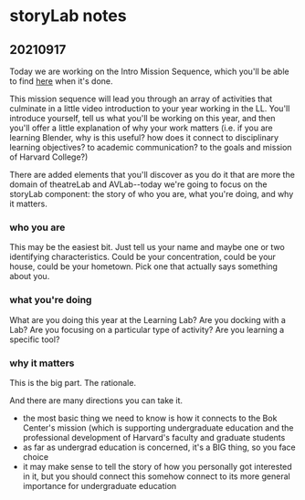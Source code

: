 # storyLab notes

## 20210917

Today we are working on the Intro Mission Sequence, which you'll be able to find [here](https://hackmd.io/ZSRcI0I-RcK0KGhOyxjhoQ) when it's done. 

This mission sequence will lead you through an array of activities that culminate in a little video introduction to your year working in the LL. You'll introduce yourself, tell us what you'll be working on this year, and then you'll offer a little explanation of why your work matters (i.e. if you are learning Blender, why is this useful? how does it connect to disciplinary learning objectives? to academic communication? to the goals and mission of Harvard College?)

There are added elements that you'll discover as you do it that are more the domain of theatreLab and AVLab--today we're going to focus on the storyLab component: the story of who you are, what you're doing, and why it matters.

### who you are

This may be the easiest bit. Just tell us your name and maybe one or two identifying characteristics. Could be your concentration, could be your house, could be your hometown. Pick one that actually says something about you.

### what you're doing

What are you doing this year at the Learning Lab? Are you docking with a Lab? Are you focusing on a particular type of activity? Are you learning a specific tool?


### why it matters

This is the big part. The rationale. 

And there are many directions you can take it.

* the most basic thing we need to know is how it connects to the Bok Center's mission (which is supporting undergraduate education and the professional development of Harvard's faculty and graduate students
* as far as undergrad education is concerned, it's a BIG thing, so you face choice
* it may make sense to tell the story of how you personally got interested in it, but you should connect this somehow connect to its more general importance for undergraduate education


